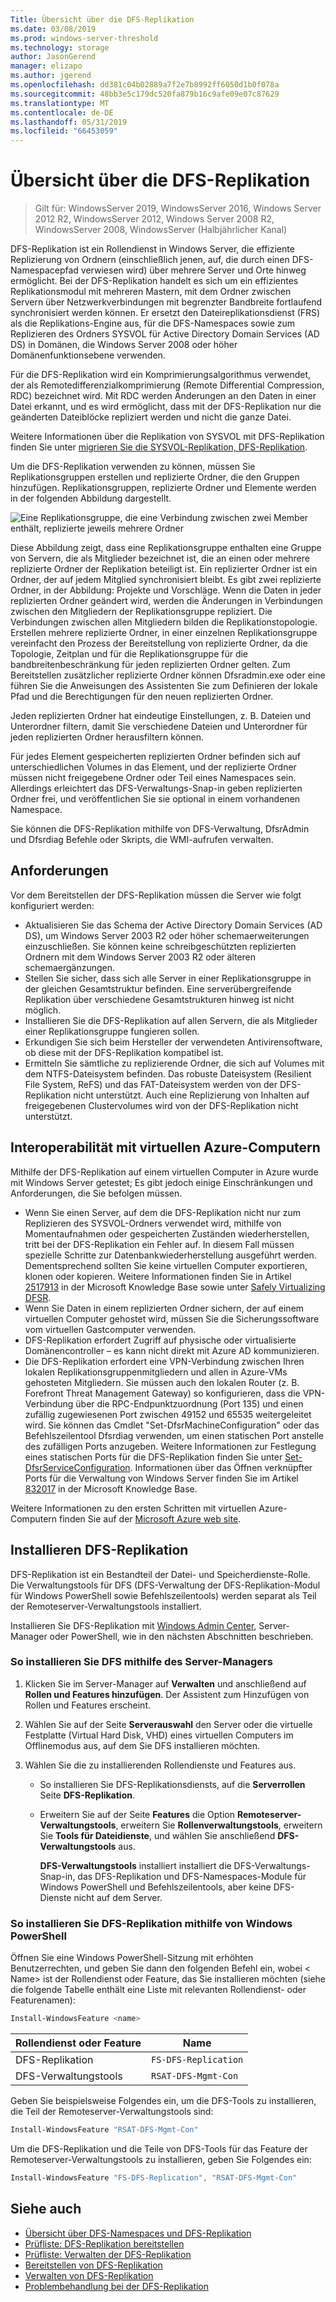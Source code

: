 ```yaml
---
Title: Übersicht über die DFS-Replikation
ms.date: 03/08/2019
ms.prod: windows-server-threshold
ms.technology: storage
author: JasonGerend
manager: elizapo
ms.author: jgerend
ms.openlocfilehash: dd381c04b02889a7f2e7b8992ff6050d1b0f078a
ms.sourcegitcommit: 48bb3e5c179dc520fa879b16c9afe09e07c87629
ms.translationtype: MT
ms.contentlocale: de-DE
ms.lasthandoff: 05/31/2019
ms.locfileid: "66453059"
---
```

# <a name="dfs-replication-overview"></a>Übersicht über die DFS-Replikation

> Gilt für: WindowsServer 2019, WindowsServer 2016, Windows Server 2012 R2, WindowsServer 2012, Windows Server 2008 R2, WindowsServer 2008, WindowsServer (Halbjährlicher Kanal)

DFS-Replikation ist ein Rollendienst in Windows Server, die effiziente Replizierung von Ordnern (einschließlich jenen, auf, die durch einen DFS-Namespacepfad verwiesen wird) über mehrere Server und Orte hinweg ermöglicht. Bei der DFS-Replikation handelt es sich um ein effizientes Replikationsmodul mit mehreren Mastern, mit dem Ordner zwischen Servern über Netzwerkverbindungen mit begrenzter Bandbreite fortlaufend synchronisiert werden können. Er ersetzt den Dateireplikationsdienst (FRS) als die Replikations-Engine aus, für die DFS-Namespaces sowie zum Replizieren des Ordners SYSVOL für Active Directory Domain Services (AD DS) in Domänen, die Windows Server 2008 oder höher Domänenfunktionsebene verwenden.

Für die DFS-Replikation wird ein Komprimierungsalgorithmus verwendet, der als Remotedifferenzialkomprimierung (Remote Differential Compression, RDC) bezeichnet wird. Mit RDC werden Änderungen an den Daten in einer Datei erkannt, und es wird ermöglicht, dass mit der DFS-Replikation nur die geänderten Dateiblöcke repliziert werden und nicht die ganze Datei.

Weitere Informationen über die Replikation von SYSVOL mit DFS-Replikation finden Sie unter [migrieren Sie die SYSVOL-Replikation, DFS-Replikation](migrate-sysvol-to-dfsr.md).

Um die DFS-Replikation verwenden zu können, müssen Sie Replikationsgruppen erstellen und replizierte Ordner, die den Gruppen hinzufügen. Replikationsgruppen, replizierte Ordner und Elemente werden in der folgenden Abbildung dargestellt.

![Eine Replikationsgruppe, die eine Verbindung zwischen zwei Member enthält, replizierte jeweils mehrere Ordner](media/dfsr-overview.gif)

Diese Abbildung zeigt, dass eine Replikationsgruppe enthalten eine Gruppe von Servern, die als Mitglieder bezeichnet ist, die an einen oder mehrere replizierte Ordner der Replikation beteiligt ist. Ein replizierter Ordner ist ein Ordner, der auf jedem Mitglied synchronisiert bleibt. Es gibt zwei replizierte Ordner, in der Abbildung: Projekte und Vorschläge. Wenn die Daten in jeder replizierten Ordner geändert wird, werden die Änderungen in Verbindungen zwischen den Mitgliedern der Replikationsgruppe repliziert. Die Verbindungen zwischen allen Mitgliedern bilden die Replikationstopologie.
Erstellen mehrere replizierte Ordner, in einer einzelnen Replikationsgruppe vereinfacht den Prozess der Bereitstellung von replizierte Ordner, da die Topologie, Zeitplan und für die Replikationsgruppe für die bandbreitenbeschränkung für jeden replizierten Ordner gelten. Zum Bereitstellen zusätzlicher replizierte Ordner können Dfsradmin.exe oder eine führen Sie die Anweisungen des Assistenten Sie zum Definieren der lokale Pfad und die Berechtigungen für den neuen replizierten Ordner.

Jeden replizierten Ordner hat eindeutige Einstellungen, z. B. Dateien und Unterordner filtern, damit Sie verschiedene Dateien und Unterordner für jeden replizierten Ordner herausfiltern können.

Für jedes Element gespeicherten replizierten Ordner befinden sich auf unterschiedlichen Volumes in das Element, und der replizierte Ordner müssen nicht freigegebene Ordner oder Teil eines Namespaces sein. Allerdings erleichtert das DFS-Verwaltungs-Snap-in geben replizierten Ordner frei, und veröffentlichen Sie sie optional in einem vorhandenen Namespace.

Sie können die DFS-Replikation mithilfe von DFS-Verwaltung, DfsrAdmin und Dfsrdiag Befehle oder Skripts, die WMI-aufrufen verwalten.

## <a name="requirements"></a>Anforderungen

Vor dem Bereitstellen der DFS-Replikation müssen die Server wie folgt konfiguriert werden:

- Aktualisieren Sie das Schema der Active Directory Domain Services (AD DS), um Windows Server 2003 R2 oder höher schemaerweiterungen einzuschließen. Sie können keine schreibgeschützten replizierten Ordnern mit dem Windows Server 2003 R2 oder älteren schemaergänzungen.
- Stellen Sie sicher, dass sich alle Server in einer Replikationsgruppe in der gleichen Gesamtstruktur befinden. Eine serverübergreifende Replikation über verschiedene Gesamtstrukturen hinweg ist nicht möglich.
- Installieren Sie die DFS-Replikation auf allen Servern, die als Mitglieder einer Replikationsgruppe fungieren sollen.
- Erkundigen Sie sich beim Hersteller der verwendeten Antivirensoftware, ob diese mit der DFS-Replikation kompatibel ist.
- Ermitteln Sie sämtliche zu replizierende Ordner, die sich auf Volumes mit dem NTFS-Dateisystem befinden. Das robuste Dateisystem (Resilient File System, ReFS) und das FAT-Dateisystem werden von der DFS-Replikation nicht unterstützt. Auch eine Replizierung von Inhalten auf freigegebenen Clustervolumes wird von der DFS-Replikation nicht unterstützt.

## <a name="interoperability-with-azure-virtual-machines"></a>Interoperabilität mit virtuellen Azure-Computern

Mithilfe der DFS-Replikation auf einem virtuellen Computer in Azure wurde mit Windows Server getestet; Es gibt jedoch einige Einschränkungen und Anforderungen, die Sie befolgen müssen.

- Wenn Sie einen Server, auf dem die DFS-Replikation nicht nur zum Replizieren des SYSVOL-Ordners verwendet wird, mithilfe von Momentaufnahmen oder gespeicherten Zuständen wiederherstellen, tritt bei der DFS-Replikation ein Fehler auf. In diesem Fall müssen spezielle Schritte zur Datenbankwiederherstellung ausgeführt werden. Dementsprechend sollten Sie keine virtuellen Computer exportieren, klonen oder kopieren. Weitere Informationen finden Sie in Artikel [2517913](http://support.microsoft.com/kb/2517913) in der Microsoft Knowledge Base sowie unter [Safely Virtualizing DFSR](https://blogs.technet.microsoft.com/filecab/2013/04/05/safely-virtualizing-dfsr/).
- Wenn Sie Daten in einem replizierten Ordner sichern, der auf einem virtuellen Computer gehostet wird, müssen Sie die Sicherungssoftware vom virtuellen Gastcomputer verwenden.
- DFS-Replikation erfordert Zugriff auf physische oder virtualisierte Domänencontroller – es kann nicht direkt mit Azure AD kommunizieren.
- Die DFS-Replikation erfordert eine VPN-Verbindung zwischen Ihren lokalen Replikationsgruppenmitgliedern und allen in Azure-VMs gehosteten Mitgliedern. Sie müssen auch den lokalen Router (z. B. Forefront Threat Management Gateway) so konfigurieren, dass die VPN-Verbindung über die RPC-Endpunktzuordnung (Port 135) und einen zufällig zugewiesenen Port zwischen 49152 und 65535 weitergeleitet wird. Sie können das Cmdlet "Set-DfsrMachineConfiguration" oder das Befehlszeilentool Dfsrdiag verwenden, um einen statischen Port anstelle des zufälligen Ports anzugeben. Weitere Informationen zur Festlegung eines statischen Ports für die DFS-Replikation finden Sie unter [Set-DfsrServiceConfiguration](https://docs.microsoft.com/powershell/module/dfsr/set-dfsrserviceconfiguration). Informationen über das Öffnen verknüpfter Ports für die Verwaltung von Windows Server finden Sie im Artikel [832017](http://support.microsoft.com/kb/832017) in der Microsoft Knowledge Base.

Weitere Informationen zu den ersten Schritten mit virtuellen Azure-Computern finden Sie auf der [Microsoft Azure web site](https://docs.microsoft.com/azure/virtual-machines/).

## <a name="installing-dfs-replication"></a>Installieren DFS-Replikation

DFS-Replikation ist ein Bestandteil der Datei- und Speicherdienste-Rolle. Die Verwaltungstools für DFS (DFS-Verwaltung der DFS-Replikation-Modul für Windows PowerShell sowie Befehlszeilentools) werden separat als Teil der Remoteserver-Verwaltungstools installiert.

Installieren Sie DFS-Replikation mit [Windows Admin Center](../../manage/windows-admin-center/understand/windows-admin-center.md), Server-Manager oder PowerShell, wie in den nächsten Abschnitten beschrieben.

### <a name="to-install-dfs-by-using-server-manager"></a>So installieren Sie DFS mithilfe des Server-Managers

1. Klicken Sie im Server-Manager auf **Verwalten** und anschließend auf **Rollen und Features hinzufügen**. Der Assistent zum Hinzufügen von Rollen und Features erscheint.

2. Wählen Sie auf der Seite **Serverauswahl** den Server oder die virtuelle Festplatte (Virtual Hard Disk, VHD) eines virtuellen Computers im Offlinemodus aus, auf dem Sie DFS installieren möchten.

3. Wählen Sie die zu installierenden Rollendienste und Features aus.

    - So installieren Sie DFS-Replikationsdiensts, auf die **Serverrollen** Seite **DFS-Replikation**.

    - Erweitern Sie auf der Seite **Features** die Option **Remoteserver-Verwaltungstools**, erweitern Sie **Rollenverwaltungstools**, erweitern Sie **Tools für Dateidienste**, und wählen Sie anschließend **DFS-Verwaltungstools** aus.

         **DFS-Verwaltungstools** installiert installiert die DFS-Verwaltungs-Snap-in, das DFS-Replikation und DFS-Namespaces-Module für Windows PowerShell und Befehlszeilentools, aber keine DFS-Dienste nicht auf dem Server.

### <a name="to-install-dfs-replication-by-using-windows-powershell"></a>So installieren Sie DFS-Replikation mithilfe von Windows PowerShell

Öffnen Sie eine Windows PowerShell-Sitzung mit erhöhten Benutzerrechten, und geben Sie dann den folgenden Befehl ein, wobei < Name\> ist der Rollendienst oder Feature, das Sie installieren möchten (siehe die folgende Tabelle enthält eine Liste mit relevanten Rollendienst- oder Featurenamen):

```PowerShell
Install-WindowsFeature <name>
```

|Rollendienst oder Feature|Name|
|---|---|
|DFS-Replikation|`FS-DFS-Replication`|
|DFS-Verwaltungstools|`RSAT-DFS-Mgmt-Con`|

Geben Sie beispielsweise Folgendes ein, um die DFS-Tools zu installieren, die Teil der Remoteserver-Verwaltungstools sind:

```PowerShell
Install-WindowsFeature "RSAT-DFS-Mgmt-Con"
```

Um die DFS-Replikation und die Teile von DFS-Tools für das Feature der Remoteserver-Verwaltungstools zu installieren, geben Sie Folgendes ein:

```PowerShell
Install-WindowsFeature "FS-DFS-Replication", "RSAT-DFS-Mgmt-Con"
```

## <a name="see-also"></a>Siehe auch

- [Übersicht über DFS-Namespaces und DFS-Replikation](https://docs.microsoft.com/previous-versions/windows/it-pro/windows-server-2012-R2-and-2012/jj127250(v%3dws.11))
- [Prüfliste: DFS-Replikation bereitstellen](https://docs.microsoft.com/previous-versions/windows/it-pro/windows-server-2008-R2-and-2008/cc772201(v%3dws.11))
- [Prüfliste: Verwalten der DFS-Replikation](https://docs.microsoft.com/previous-versions/windows/it-pro/windows-server-2008-R2-and-2008/cc755035(v%3dws.11))
- [Bereitstellen von DFS-Replikation](https://docs.microsoft.com/previous-versions/windows/it-pro/windows-server-2008-R2-and-2008/cc770925(v%3dws.11))
- [Verwalten von DFS-Replikation](https://docs.microsoft.com/previous-versions/windows/it-pro/windows-server-2008-R2-and-2008/cc770925(v%3dws.11))
- [Problembehandlung bei der DFS-Replikation](https://docs.microsoft.com/previous-versions/windows/it-pro/windows-server-2008-R2-and-2008/cc732802(v%3dws.11))
